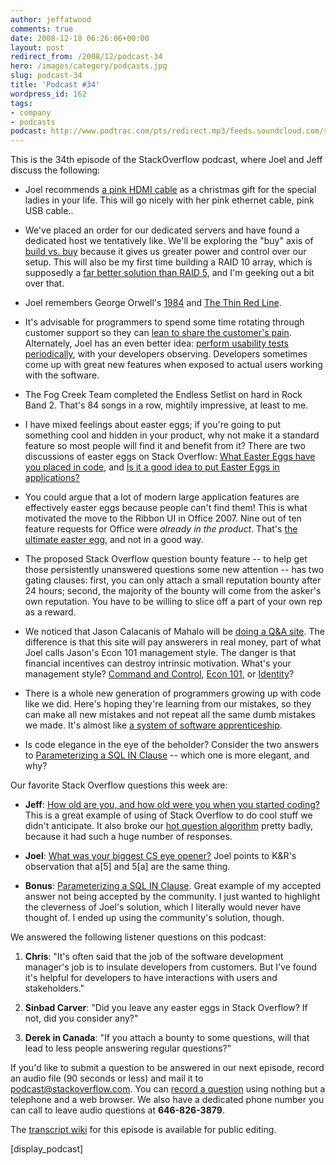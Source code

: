 ```yaml
---
author: jeffatwood
comments: true
date: 2008-12-18 06:26:06+00:00
layout: post
redirect_from: /2008/12/podcast-34
hero: /images/category/podcasts.jpg
slug: podcast-34
title: 'Podcast #34'
wordpress_id: 162
tags:
- company
- podcasts
podcast: http://www.podtrac.com/pts/redirect.mp3/feeds.soundcloud.com/stream/14378049-stack-exchange-stack-overflow-podcast-44.mp3
---
```



This is the 34th episode of the StackOverflow podcast, where Joel and Jeff discuss the following: 






  * Joel recommends [a pink HDMI cable](http://www.tigerdirect.com/applications/searchtools/item-details.asp?EdpNo=4211693) as a christmas gift for the special ladies in your life. This will go nicely with her pink ethernet cable, pink USB cable..   



  * We've placed an order for our dedicated servers and have found a dedicated host we tentatively like. We'll be exploring the "buy" axis of [build vs. buy](http://blog.stackoverflow.com/2008/12/server-hosting-rent-vs-buy/) because it gives us greater power and control over our setup. This will also be my first time building a RAID 10 array, which is supposedly a [far better solution than RAID 5](http://www.miracleas.com/BAARF/RAID5_versus_RAID10.txt), and I'm geeking out a bit over that.  



  * Joel remembers George Orwell's [1984](http://en.wikipedia.org/wiki/Nineteen_Eighty-Four) and [The Thin Red Line](http://www.imdb.com/title/tt0120863/).


  * It's advisable for programmers to spend some time rotating through customer support so they can [lean to share the customer's pain](http://www.codinghorror.com/blog/archives/001013.html). Alternately, Joel has an even better idea: [perform usability tests periodically](http://www.joelonsoftware.com/articles/UsabilityTestingwithMorae.html), with your developers observing. Developers sometimes come up with great new features when exposed to actual users working with the software.  



  * The Fog Creek Team completed the Endless Setlist on hard in Rock Band 2. That's 84 songs in a row, mightily impressive, at least to me.


  * I have mixed feelings about easter eggs; if you're going to put something cool and hidden in your product, why not make it a standard feature so most people will find it and benefit from it? There are two discussions of easter eggs on Stack Overflow: [What Easter Eggs have you placed in code](http://stackoverflow.com/questions/140376/what-easter-eggs-have-you-placed-in-code), and [Is it a good idea to put Easter Eggs in applications?](http://stackoverflow.com/questions/4943/is-it-a-good-idea-to-put-easter-eggs-in-applications)  



  * You could argue that a lot of modern large application features are effectively easter eggs because people can't find them! This is what motivated the move to the Ribbon UI in Office 2007. Nine out of ten feature requests for Office were _already in the product_. That's [the ultimate easter egg](http://www.wired.com/software/softwarereviews/news/2007/01/72596), and not in a good way.


  * The proposed Stack Overflow question bounty feature -- to help get those persistently unanswered questions some new attention -- has two gating clauses: first, you can only attach a small reputation bounty after 24 hours; second, the majority of the bounty will come from the asker's own reputation. You have to be willing to slice off a part of your own rep as a reward.


  * We noticed that Jason Calacanis of Mahalo will be [doing a Q&A site](http://abcnews.go.com/Technology/AheadoftheCurve/story?id=6464889&page=1). The difference is that this site will pay answerers in real money, part of what Joel calls Jason's Econ 101 management style. The danger is that financial incentives can destroy intrinsic motivation. What's your management style? [Command and Control](http://www.joelonsoftware.com/items/2006/08/08.html), [Econ 101](http://www.joelonsoftware.com/items/2006/08/09.html), or [Identity](http://www.joelonsoftware.com/items/2006/08/10.html)?


  * There is a whole new generation of programmers growing up with code like we did. Here's hoping they're learning from our mistakes, so they can make all new mistakes and not repeat all the same dumb mistakes we made. It's almost like [a system of software apprenticeship](http://www.codinghorror.com/blog/archives/000446.html).


  * Is code elegance in the eye of the beholder? Consider the two answers to [Parameterizing a SQL IN Clause](http://stackoverflow.com/questions/337704/parameterizing-a-sql-in-clause) -- which one is more elegant, and why?  





Our favorite Stack Overflow questions this week are:






  * **Jeff**: [How old are you, and how old were you when you started coding?](http://stackoverflow.com/questions/327973/how-old-are-you-and-how-old-were-you-when-you-started-coding) This is a great example of using of Stack Overflow to do cool stuff we didn't anticipate. It also broke our [hot question algorithm](http://stackoverflow.com/questions/24066/what-formula-should-be-used-to-determine-hot-questions) pretty badly, because it had such a huge number of responses.


  * **Joel**: [What was your biggest CS eye opener?](http://stackoverflow.com/questions/343390/what-was-your-biggest-cs-eye-opener) Joel points to K&R's observation that a[5] and 5[a] are the same thing.  



  * **Bonus**: [Parameterizing a SQL IN Clause](http://stackoverflow.com/questions/337704/parameterizing-a-sql-in-clause). Great example of my accepted answer not being accepted by the community. I just wanted to highlight the cleverness of Joel's solution, which I literally would never have thought of. I ended up using the community's solution, though.




We answered the following listener questions on this podcast:






  1. **Chris**: "It's often said that the job of the software development manager's job is to insulate developers from customers. But I've found it's helpful for developers to have interactions with users and stakeholders."


  2. **Sinbad Carver**: "Did you leave any easter eggs in Stack Overflow? If not, did you consider any?"


  3. **Derek in Canada**: "If you attach a bounty to some questions, will that lead to less people answering regular questions?"





If you'd like to submit a question to be answered in our next episode, record an audio file (90 seconds or less) and mail it to [podcast@stackoverflow.com](mailto:podcast@stackoverflow.com). You can [record a question](http://blog.stackoverflow.com/index.php/2008/05/recording-podcast-questions-using-your-telephone/) using nothing but a telephone and a web browser. We also have a dedicated phone number you can call to leave audio questions at **646-826-3879**.






The [transcript wiki](https://stackoverflow.fogbugz.com/default.asp?pg=pgWiki&command=view&ixWikiPage=29010) for this episode is available for public editing.






[display_podcast]

